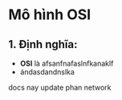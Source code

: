 # Mô hình OSI

## 1. Định nghĩa:

- **OSI** là afsanfnafaslnfkanaklf
- ándasdandnslka


docs nay update phan network